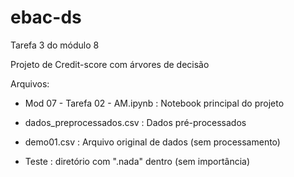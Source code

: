 # ebac-ds

Tarefa 3 do módulo 8

Projeto de Credit-score com árvores de decisão

Arquivos:

* Mod 07 - Tarefa 02 - AM.ipynb : Notebook principal do projeto

* dados_preprocessados.csv : Dados pré-processados

* demo01.csv : Arquivo original de dados (sem processamento)

* Teste : diretório com ".nada" dentro (sem importância)
